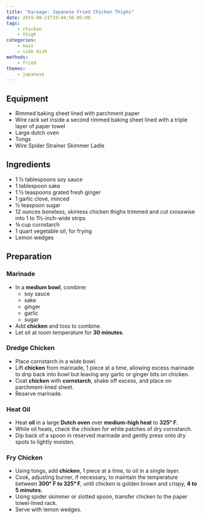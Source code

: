 ```yaml
---
title: "Karaage: Japanese Fried Chicken Thighs"
date: 2019-08-21T19:44:56-05:00
tags:
    - chicken
    - thigh
categories: 
    - main
    - side dish
methods:
    - fried
themes:
    - japanese
---
```


## Equipment

-   Rimmed baking sheet lined with parchment paper
-   Wire rack set inside a second rimmed baking sheet lined with a
    triple layer of paper towel
-   Large dutch oven
-   Tongs
-   Wire Spider Strainer Skimmer Ladle

## Ingredients

-   1 ½ tablespoons soy sauce
-   1 tablespoon sake
-   1 ½ teaspoons grated fresh ginger
-   1 garlic clove, minced
-   ½ teaspoon sugar
-   12 ounces boneless, skinless chicken thighs trimmed and cut
    crosswise into 1 to 1½-inch-wide strips
-   ¾ cup cornstarch
-   1 quart vegetable oil, for frying
-   Lemon wedges

## Preparation

### Marinade

-   In a **medium bowl**, combine:
    -   soy sauce
    -   sake
    -   ginger
    -   garlic
    -   sugar
-   Add **chicken** and toss to combine.
-   Let sit at room temperature for **30 minutes**.

### Dredge Chicken

-   Place cornstarch in a wide bowl.
-   Lift **chicken** from marinade, 1 piece at a time, allowing excess
    marinade to drip back into bowl but leaving any garlic or ginger
    bits on chicken.
-   Coat **chicken** with **cornstarch**, shake off excess, and place on
    parchment-lined sheet.
-   Reserve marinade.

### Heat Oil

-   Heat **oil** in a large **Dutch oven** over **medium-high heat** to
    **325° F**.
-   While oil heats, check the chicken for white patches of dry
    cornstarch.
-   Dip back of a spoon in reserved marinade and gently press onto dry
    spots to lightly moisten.

### Fry Chicken

-   Using tongs, add **chicken**, 1 piece at a time, to oil in a single
    layer.
-   Cook, adjusting burner, if necessary, to maintain the temperature
    between **300° F to 325° F**, until chicken is golden brown and
    crispy, **4 to 5 minutes**.
-   Using spider skimmer or slotted spoon, transfer chicken to the paper
    towel-lined rack.
-   Serve with lemon wedges.
